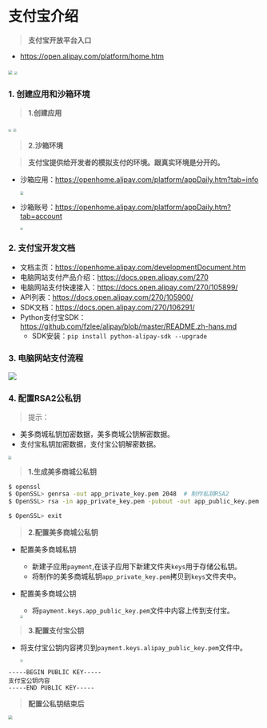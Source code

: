 # 支付宝介绍

> **支付宝开放平台入口**

* https://open.alipay.com/platform/home.htm

<img src="/payment/images/01登录支付宝开放平台.png" style="zoom:50%">

<img src="/payment/images/02开发中心入口.png" style="zoom:40%">

### 1. 创建应用和沙箱环境

> **1.创建应用**

<img src="/payment/images/10创建支付宝应用1.png" style="zoom:35%">

<img src="/payment/images/10创建支付宝应用2.png" style="zoom:40%">

> **2.沙箱环境**

> **支付宝提供给开发者的模拟支付的环境。跟真实环境是分开的。**

* 沙箱应用：https://openhome.alipay.com/platform/appDaily.htm?tab=info

    <img src="/payment/images/03沙箱应用.png" style="zoom:40%">

* 沙箱账号：https://openhome.alipay.com/platform/appDaily.htm?tab=account
    
    <img src="/payment/images/04沙箱账号.png" style="zoom:35%">

### 2. 支付宝开发文档

* 文档主页：https://openhome.alipay.com/developmentDocument.htm
* 电脑网站支付产品介绍：https://docs.open.alipay.com/270
* 电脑网站支付快速接入：https://docs.open.alipay.com/270/105899/
* API列表：https://docs.open.alipay.com/270/105900/
* SDK文档：https://docs.open.alipay.com/270/106291/
* Python支付宝SDK：https://github.com/fzlee/alipay/blob/master/README.zh-hans.md
    * SDK安装：`pip install python-alipay-sdk --upgrade`

### 3. 电脑网站支付流程

<img src="/payment/images/05电脑网站支付流程.png" style="zoom:100%">

### 4. 配置RSA2公私钥

> 提示：
* 美多商城私钥加密数据，美多商城公钥解密数据。
* 支付宝私钥加密数据，支付宝公钥解密数据。

<img src="/payment/images/06配置RSA公钥和私钥.png" style="zoom:40%">

> **1.生成美多商城公私钥**

```bash
$ openssl
$ OpenSSL> genrsa -out app_private_key.pem 2048  # 制作私钥RSA2
$ OpenSSL> rsa -in app_private_key.pem -pubout -out app_public_key.pem # 导出公钥

$ OpenSSL> exit
```

> **2.配置美多商城公私钥**

* 配置美多商城私钥
    * 新建子应用`payment`,在该子应用下新建文件夹`keys`用于存储公私钥。
    * 将制作的美多商城私钥`app_private_key.pem`拷贝到`keys`文件夹中。
    
* 配置美多商城公钥
    * 将`payment.keys.app_public_key.pem`文件中内容上传到支付宝。
    
    <img src="/payment/images/07配置美多商城公钥.png" style="zoom:35%">

> **3.配置支付宝公钥**
    
* 将支付宝公钥内容拷贝到`payment.keys.alipay_public_key.pem`文件中。

    <img src="/payment/images/08配置支付宝公钥.png" style="zoom:35%">

```
-----BEGIN PUBLIC KEY-----
支付宝公钥内容
-----END PUBLIC KEY-----
```

> **配置公私钥结束后**

<img src="/payment/images/09美多商城的公私钥.png" style="zoom:50%">




